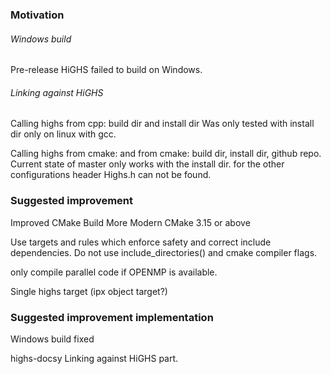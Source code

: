### Motivation

###### Windows build
Pre-release HiGHS failed to build on Windows.

###### Linking against HiGHS
Calling highs from cpp: build dir and install dir
Was only tested with install dir only on linux with gcc.

Calling highs from cmake:
 and from cmake: build dir, install dir, github repo. Current state of master only works with the install dir. for the other configurations header Highs.h can not be found.

### Suggested improvement
Improved CMake Build
More Modern CMake 3.15 or above

Use targets and rules which enforce safety and correct include dependencies.
Do not use include_directories() and cmake compiler flags.

only compile parallel code if OPENMP is available.

Single highs target (ipx object target?)

### Suggested improvement implementation
Windows build fixed

highs-docsy Linking against HiGHS part.